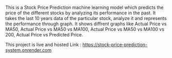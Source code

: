 This is a Stock Price Prediction machine learning model which predicts the price of the different stocks by analyzing its performance in the past. It takes the last 10 years data of the particular stock, analyze it and represents the performance 
through graph. It shows diffrent graphs like Actual Price vs MA50, Actual Price vs MA50 vs MA100, Actual Price vs MA50 vs MA100 vs 200, Actual Price vs Predicted Price.

This project is live and hosted
Link : https://stock-price-prediction-system.onrender.com
